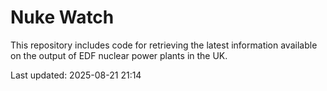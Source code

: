 # Nuke Watch

This repository includes code for retrieving the latest information available on the output of EDF nuclear power plants in the UK.

Last updated: 2025-08-21 21:14